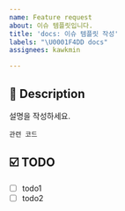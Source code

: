 ```yaml
---
name: Feature request
about: 이슈 템플릿입니다.
title: 'docs: 이슈 템플릿 작성'
labels: "\U0001F4DD docs"
assignees: kawkmin

---
```


## 📝 Description

설명을 작성하세요.

```
관련 코드
```

## ☑️ TODO

- [ ] todo1
- [ ] todo2
